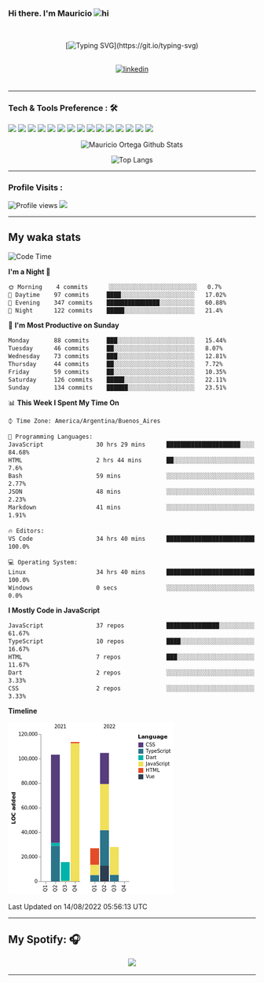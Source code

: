 ### Hi there. I'm Mauricio <img src="https://user-images.githubusercontent.com/1303154/88677602-1635ba80-d120-11ea-84d8-d263ba5fc3c0.gif" width="28px" alt="hi">
<br /> 

<div align="center">
  
[![Typing SVG](https://readme-typing-svg.herokuapp.com?size=25&duration=7000&center=true&vCenter=true&width=650&height=40&lines=WELCOME!;My+name+is+Mauricio+Ortega...;I+am+a+Front-End+Developer...;I+hope+you+find+what+you+are+looking+for...;You+have+my+contact+information...;MAY+THE+FORCE+BE+WITH+YOU...)](https://git.io/typing-svg)

</div>
  
<br />

<div align="center">
  
<a href="https://www.linkedin.com/in/mauricio-sebasti%C3%A1n-ortega-71b43788/" target="_blank">
<img src=https://img.shields.io/badge/linkedin-%231E77B5.svg?&style=for-the-badge&logo=linkedin&logoColor=white alt=linkedin style="margin-bottom: 5px;" />
</a>
  
</div>

<br />



<!--
**Nekzus/Nekzus** is a ✨ _special_ ✨ repository because its `README.md` (this file) appears on your GitHub profile.

Here are some ideas to get you started:

- 🔭 I’m currently working on ...
- 🌱 I’m currently learning ...
- 👯 I’m looking to collaborate on ...
- 🤔 I’m looking for help with ...
- 💬 Ask me about ...
- 📫 How to reach me: ...
- 😄 Pronouns: ...
- ⚡ Fun fact: ...
-->

---

### Tech & Tools Preference : 🛠

<img src = "https://img.shields.io/badge/-HTML5-E34F26?style=flat&logo=html5&logoColor=white"> <img src = "https://img.shields.io/badge/-CSS3-1572B6?style=flat&logo=css3&logoColor=white">
<img src="https://img.shields.io/badge/-Sass-cc6699?style=flat&logo=sass&logoColor=ffffff">
<img src="https://img.shields.io/badge/-Bootstrap-563D7C?style=flat&logo=bootstrap&logoColor=white">
<img src="https://img.shields.io/badge/-JavaScript-eed718?style=flat&logo=javascript&logoColor=ffffff">
<img src="https://img.shields.io/badge/-React-000000?style=flat&logo=react&logoColor=00c8ff">
<img src="https://img.shields.io/badge/-Next-000000?style=flat&logo=nextdotjs&logoColor=white">
<img src="http://img.shields.io/badge/-Vue-black?style=flat&logo=vuedotjs&logoColor=4FC08D">
<img src="http://img.shields.io/badge/-Flutter-black?style=flat&logo=flutter&logoColor=02569B">
<img src="https://img.shields.io/badge/-Node.js-3C873A?style=flat&logo=Node.js&logoColor=white">
<img src="http://img.shields.io/badge/-Git-F1502F?style=flat&logo=git&logoColor=FFFFFF">
<img src="http://img.shields.io/badge/-Github-000000?style=flat&logo=github&logoColor=FFFFFF">
<img src="https://img.shields.io/badge/-Firebase-FFA611?style=flat&logo=firebase&logoColor=FFFFFF">
<img src="http://img.shields.io/badge/-Vercel-black?style=flat&logo=vercel&logoColor=white">
<img src="http://img.shields.io/badge/-VS%20Code-007ACC?style=flat&logo=visual%20studio%20code&logoColor=white">


<div align="center">
  
![Mauricio Ortega Github Stats](https://github-readme-stats.vercel.app/api?username=Nekzus&show_icons=true&title_color=fff&icon_color=79ff97&text_color=9f9f9f&bg_color=151515)

![Top Langs](https://github-readme-stats.vercel.app/api/top-langs/?username=Nekzus&hide=css,html,less&layout=compact&title_color=fff&icon_color=79ff97&text_color=9f9f9f&bg_color=151515)

</div>
  
---

### Profile Visits :
  
![Profile views](https://gpvc.arturio.dev/Nekzus)  <img src="https://img.shields.io/github/followers/Nekzus?label=Follow" style=" float:left, margin-right:10px" />

---


## My waka stats
<!--START_SECTION:waka-->
![Code Time](http://img.shields.io/badge/Code%20Time-1%2C140%20hrs%209%20mins-blue)

**I'm a Night 🦉** 

```text
🌞 Morning    4 commits      ░░░░░░░░░░░░░░░░░░░░░░░░░   0.7% 
🌆 Daytime    97 commits     ████░░░░░░░░░░░░░░░░░░░░░   17.02% 
🌃 Evening    347 commits    ███████████████░░░░░░░░░░   60.88% 
🌙 Night      122 commits    █████░░░░░░░░░░░░░░░░░░░░   21.4%

```
📅 **I'm Most Productive on Sunday** 

```text
Monday       88 commits     ███░░░░░░░░░░░░░░░░░░░░░░   15.44% 
Tuesday      46 commits     ██░░░░░░░░░░░░░░░░░░░░░░░   8.07% 
Wednesday    73 commits     ███░░░░░░░░░░░░░░░░░░░░░░   12.81% 
Thursday     44 commits     ██░░░░░░░░░░░░░░░░░░░░░░░   7.72% 
Friday       59 commits     ██░░░░░░░░░░░░░░░░░░░░░░░   10.35% 
Saturday     126 commits    █████░░░░░░░░░░░░░░░░░░░░   22.11% 
Sunday       134 commits    ██████░░░░░░░░░░░░░░░░░░░   23.51%

```


📊 **This Week I Spent My Time On** 

```text
⌚︎ Time Zone: America/Argentina/Buenos_Aires

💬 Programming Languages: 
JavaScript               30 hrs 29 mins      █████████████████████░░░░   84.68% 
HTML                     2 hrs 44 mins       ██░░░░░░░░░░░░░░░░░░░░░░░   7.6% 
Bash                     59 mins             ░░░░░░░░░░░░░░░░░░░░░░░░░   2.77% 
JSON                     48 mins             ░░░░░░░░░░░░░░░░░░░░░░░░░   2.23% 
Markdown                 41 mins             ░░░░░░░░░░░░░░░░░░░░░░░░░   1.91%

🔥 Editors: 
VS Code                  34 hrs 40 mins      █████████████████████████   100.0%

💻 Operating System: 
Linux                    34 hrs 40 mins      █████████████████████████   100.0% 
Windows                  0 secs              ░░░░░░░░░░░░░░░░░░░░░░░░░   0.0%

```

**I Mostly Code in JavaScript** 

```text
JavaScript               37 repos            ███████████████░░░░░░░░░░   61.67% 
TypeScript               10 repos            ████░░░░░░░░░░░░░░░░░░░░░   16.67% 
HTML                     7 repos             ███░░░░░░░░░░░░░░░░░░░░░░   11.67% 
Dart                     2 repos             ░░░░░░░░░░░░░░░░░░░░░░░░░   3.33% 
CSS                      2 repos             ░░░░░░░░░░░░░░░░░░░░░░░░░   3.33%

```


**Timeline**

![Chart not found](https://raw.githubusercontent.com/Nekzus/Nekzus/main/charts/bar_graph.png) 


 Last Updated on 14/08/2022 05:56:13 UTC
<!--END_SECTION:waka-->

---
## My Spotify: 🎧

<div align="center"><img src="https://spotify-github-profile.vercel.app/api/view?uid=11169970531&cover_image=true&theme=default" /></div>

---
